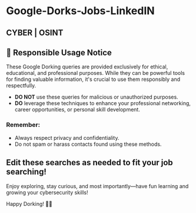 # Google-Dorks-Jobs-LinkedIN 
## CYBER | OSINT 


## 🚨 Responsible Usage Notice

These Google Dorking queries are provided exclusively for ethical, educational, and professional purposes. While they can be powerful tools for finding valuable information, it's crucial to use them responsibly and respectfully.

- **DO NOT** use these queries for malicious or unauthorized purposes.
- **DO** leverage these techniques to enhance your professional networking, career opportunities, or personal skill development.

### Remember:
- Always respect privacy and confidentiality.
- Do not spam or harass contacts found using these methods.

## Edit these searches as needed to fit your job searching!

Enjoy exploring, stay curious, and most importantly—have fun learning and growing your cybersecurity skills!

Happy Dorking! 🚀😄

